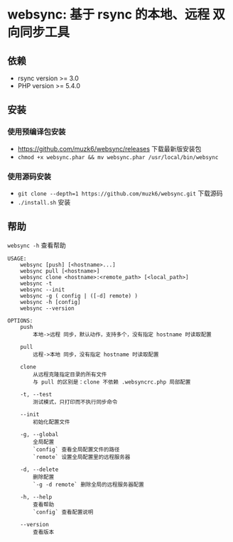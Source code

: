 # websync: 基于 rsync 的本地、远程 双向同步工具

## 依赖

- rsync version >= 3.0
- PHP version >= 5.4.0

## 安装

### 使用预编译包安装

- https://github.com/muzk6/websync/releases 下载最新版安装包
- `chmod +x websync.phar && mv websync.phar /usr/local/bin/websync` 

### 使用源码安装

- `git clone --depth=1 https://github.com/muzk6/websync.git` 下载源码
- `./install.sh` 安装

## 帮助

`websync -h` 查看帮助

```
USAGE:
    websync [push] [<hostname>...]
    websync pull [<hostname>]
    websync clone <hostname>:<remote_path> [<local_path>]
    websync -t
    websync --init
    websync -g ( config | ([-d] remote) )
    websync -h [config]
    websync --version
   
OPTIONS:
    push
        本地->远程 同步，默认动作，支持多个，没有指定 hostname 时读取配置
        
    pull
        远程->本地 同步，没有指定 hostname 时读取配置
       
    clone
        从远程克隆指定目录的所有文件
        与 pull 的区别是：clone 不依赖 .websyncrc.php 局部配置
        
    -t, --test
        测试模式，只打印而不执行同步命令

    --init
        初始化配置文件

    -g, --global
        全局配置
        `config` 查看全局配置文件的路径
        `remote` 设置全局配置里的远程服务器
        
    -d, --delete
        删除配置
        `-g -d remote` 删除全局的远程服务器配置
        
    -h, --help
        查看帮助
        `config` 查看配置说明
        
    --version
        查看版本
```
